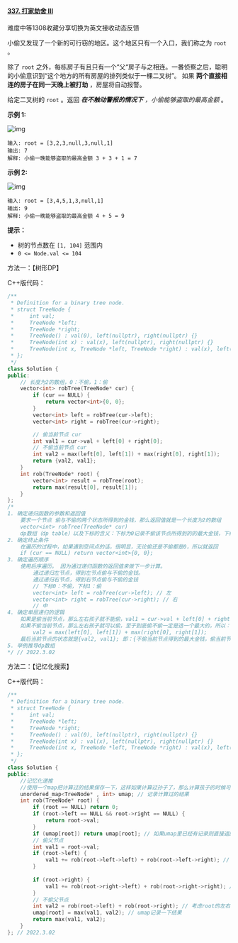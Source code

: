 #### [337. 打家劫舍 III](https://leetcode.cn/problems/house-robber-iii/)

难度中等1308收藏分享切换为英文接收动态反馈

小偷又发现了一个新的可行窃的地区。这个地区只有一个入口，我们称之为 `root` 。

除了 `root` 之外，每栋房子有且只有一个“父“房子与之相连。一番侦察之后，聪明的小偷意识到“这个地方的所有房屋的排列类似于一棵二叉树”。 如果 **两个直接相连的房子在同一天晚上被打劫** ，房屋将自动报警。

给定二叉树的 `root` 。返回 ***在不触动警报的情况下** ，小偷能够盗取的最高金额* 。

 

**示例 1:**

![img](https://assets.leetcode.com/uploads/2021/03/10/rob1-tree.jpg)

```
输入: root = [3,2,3,null,3,null,1]
输出: 7 
解释: 小偷一晚能够盗取的最高金额 3 + 3 + 1 = 7
```

**示例 2:**

![img](https://assets.leetcode.com/uploads/2021/03/10/rob2-tree.jpg)

```
输入: root = [3,4,5,1,3,null,1]
输出: 9
解释: 小偷一晚能够盗取的最高金额 4 + 5 = 9
```

 

**提示：**



- 树的节点数在 `[1, 104]` 范围内
- `0 <= Node.val <= 104`

方法一：【树形DP】

C++版代码：

```c++
/**
 * Definition for a binary tree node.
 * struct TreeNode {
 *     int val;
 *     TreeNode *left;
 *     TreeNode *right;
 *     TreeNode() : val(0), left(nullptr), right(nullptr) {}
 *     TreeNode(int x) : val(x), left(nullptr), right(nullptr) {}
 *     TreeNode(int x, TreeNode *left, TreeNode *right) : val(x), left(left), right(right) {}
 * };
 */
class Solution {
public:
    // ⻓度为2的数组，0：不偷，1：偷
    vector<int> robTree(TreeNode* cur) {
        if (cur == NULL) {
            return vector<int>{0, 0};
        }
        vector<int> left = robTree(cur->left);
        vector<int> right = robTree(cur->right);

        // 偷当前节点 cur
        int val1 = cur->val + left[0] + right[0];
        // 不偷当前节点 cur
        int val2 = max(left[0], left[1]) + max(right[0], right[1]);
        return {val2, val1};
    }
    int rob(TreeNode* root) {
        vector<int> result = robTree(root);
        return max(result[0], result[1]);
    }
};
/*
1. 确定递归函数的参数和返回值
    要求⼀个节点 偷与不偷的两个状态所得到的⾦钱，那么返回值就是⼀个⻓度为2的数组
    vector<int> robTree(TreeNode* cur)
    dp数组（dp table）以及下标的含义：下标为0记录不偷该节点所得到的的最⼤⾦钱，下标为1记录偷该节点所得到的的最⼤⾦钱
2. 确定终⽌条件
    在遍历的过程中，如果遇到空间点的话，很明显，⽆论偷还是不偷都是0，所以就返回
    if (cur == NULL) return vector<int>{0, 0};
3. 确定遍历顺序
    使⽤后序遍历。 因为通过递归函数的返回值来做下⼀步计算。
        通过递归左节点，得到左节点偷与不偷的⾦钱。
        通过递归右节点，得到右节点偷与不偷的⾦钱
        // 下标0：不偷，下标1：偷
        vector<int> left = robTree(cur->left); // 左
        vector<int> right = robTree(cur->right); // 右
        // 中
4. 确定单层递归的逻辑
    如果是偷当前节点，那么左右孩⼦就不能偷，val1 = cur->val + left[0] + right[0]; 
    如果不偷当前节点，那么左右孩⼦就可以偷，⾄于到底偷不偷⼀定是选⼀个最⼤的，所以：
        val2 = max(left[0], left[1]) + max(right[0], right[1]);
    最后当前节点的状态就是{val2, val1}; 即：{不偷当前节点得到的最⼤⾦钱，偷当前节点得到的最⼤⾦钱}
5. 举例推导dp数组
*/ // 2022.3.02
```

方法二：【记忆化搜索】

C++版代码：

```c++
/**
 * Definition for a binary tree node.
 * struct TreeNode {
 *     int val;
 *     TreeNode *left;
 *     TreeNode *right;
 *     TreeNode() : val(0), left(nullptr), right(nullptr) {}
 *     TreeNode(int x) : val(x), left(nullptr), right(nullptr) {}
 *     TreeNode(int x, TreeNode *left, TreeNode *right) : val(x), left(left), right(right) {}
 * };
 */
class Solution {
public:
    //记忆化递推
    //使⽤⼀个map把计算过的结果保存⼀下，这样如果计算过孙⼦了，那么计算孩⼦的时候可以复⽤孙⼦节点的结果
    unordered_map<TreeNode* , int> umap; // 记录计算过的结果
    int rob(TreeNode* root) {
        if (root == NULL) return 0;
        if (root->left == NULL && root->right == NULL) {
            return root->val;
        }
        if (umap[root]) return umap[root]; // 如果umap⾥已经有记录则直接返回
        // 偷⽗节点
        int val1 = root->val;
        if (root->left) {
            val1 += rob(root->left->left) + rob(root->left->right); // 跳过root->left
        }
        
        if (root->right) {
            val1 += rob(root->right->left) + rob(root->right->right); // 跳过root->right
        }
        // 不偷⽗节点
        int val2 = rob(root->left) + rob(root->right); // 考虑root的左右孩⼦
        umap[root] = max(val1, val2); // umap记录⼀下结果
        return max(val1, val2);
    }
}; // 2022.3.02
```

